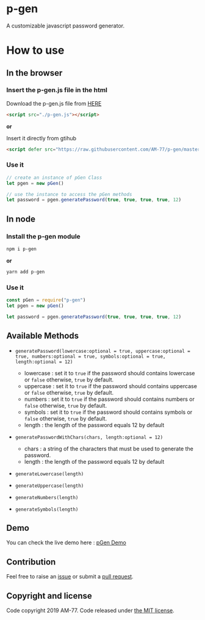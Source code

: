 # p-gen

A customizable javascript password generator.

# How to use

## In the browser

### Insert the p-gen.js file in the html

Download the p-gen.js file from [HERE](https://raw.githubusercontent.com/AM-77/p-gen/master/p-gen.js) 

```html
<script src="./p-gen.js"></script>
```

**or**

Insert it directly from gtihub

```html
<script defer src="https://raw.githubusercontent.com/AM-77/p-gen/master/p-gen.js"></script>
```


### Use it

```javascript
// create an instance of pGen Class
let pgen = new pGen()

// use the instance to access the pGen methods
let password = pgen.generatePassword(true, true, true, true, 12)
```

## In node

### Install the p-gen module

```bash
npm i p-gen
```

**or**

```bash
yarn add p-gen
```

###  Use it

```javascript
const pGen = require("p-gen")
let pgen = new pGen()

let password = pgen.generatePassword(true, true, true, true, 12)
```

## Available Methods

- `generatePassword(lowercase:optional = true, uppercase:optional = true, numbers:optional = true, symbols:optional = true, length:optional = 12)`
    - lowercase : set it to `true` if the password should contains lowercase or `false` otherwise, `true` by default.
    - uppercase : set it to `true` if the password should contains uppercase or `false` otherwise, `true` by default.
    - numbers : set it to `true` if the password should contains numbers or `false` otherwise, `true` by default.
    - symbols : set it to `true` if the password should contains symbols or `false` otherwise, `true` by default.
    - length : the length of the password equals 12 by default 
    
- `generatePasswordWithChars(chars, length:optional = 12)`
    - chars : a string of the characters that must be used to generate the password.
    - length : the length of the password equals 12 by default 

- `generateLowercase(length)`
- `generateUppercase(length)`
- `generateNumbers(length)`
- `generateSymbols(length)`


## Demo

You can check the live demo here : [pGen Demo](https://demo.medamine.now.sh)

## Contribution

Feel free to raise an [issue](https://github.com/AM-77/p-gen/issues) or submit a [pull request](https://github.com/AM-77/p-gen/pulls).

## Copyright and license

Code copyright 2019 AM-77. Code released under [the MIT license](https://github.com/AM-77/p-gen/blob/master/LICENSE).